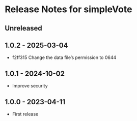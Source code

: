 # Release Notes for simpleVote

## Unreleased

## 1.0.2 - 2025-03-04

- f2ff315 Change the data file’s permission to 0644

## 1.0.1 - 2024-10-02

- Improve security

## 1.0.0 - 2023-04-11

- First release
